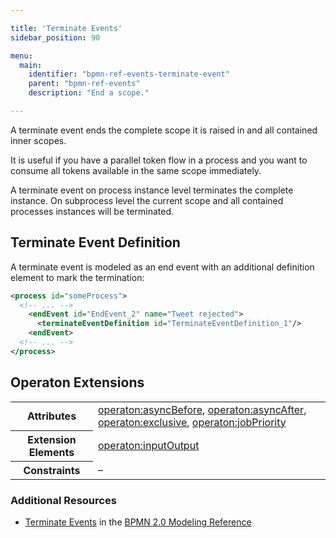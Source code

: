 ```yaml
---

title: 'Terminate Events'
sidebar_position: 90

menu:
  main:
    identifier: "bpmn-ref-events-terminate-event"
    parent: "bpmn-ref-events"
    description: "End a scope."

---
```


A terminate event ends the complete scope it is raised in and all contained inner scopes.

It is useful if you have a parallel token flow in a process and you want to consume all tokens available in the same scope immediately.

A terminate event on process instance level terminates the complete instance. On subprocess level the current scope and all contained processes instances will be terminated.

<div data-bpmn-diagram="../bpmn/event-terminate"></div>


## Terminate Event Definition

A terminate event is modeled as an end event with an additional definition element to mark the termination:

```xml
<process id="someProcess">
  <!-- ... -->
    <endEvent id="EndEvent_2" name="Tweet rejected">
      <terminateEventDefinition id="TerminateEventDefinition_1"/>
    <endEvent>
  <!-- ... -->
</process>
```


## Operaton Extensions

<table class="table table-striped">
  <tr>
    <th>Attributes</th>
    <td>
      <a href="../reference/bpmn20/custom-extensions/extension-attributes.md#asyncbefore">operaton:asyncBefore</a>,
      <a href="../reference/bpmn20/custom-extensions/extension-attributes.md#asyncafter">operaton:asyncAfter</a>,
      <a href="../reference/bpmn20/custom-extensions/extension-attributes.md#exclusive">operaton:exclusive</a>,
      <a href="../reference/bpmn20/custom-extensions/extension-attributes.md#jobpriority">operaton:jobPriority</a>
    </td>
  </tr>
  <tr>
    <th>Extension Elements</th>
    <td>
      <a href="../reference/bpmn20/custom-extensions/extension-elements.md#inputoutput">operaton:inputOutput</a>
    </td>
  </tr>
  <tr>
    <th>Constraints</th>
    <td>&ndash;</td>
  </tr>
</table>

### Additional Resources

* [Terminate Events](http://operaton.org/bpmn/reference.html#events-termination) in the [BPMN 2.0 Modeling Reference](http://operaton.org/bpmn/reference.html)
